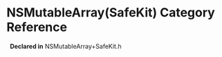 # NSMutableArray(SafeKit) Category Reference

&nbsp;&nbsp;**Declared in** NSMutableArray+SafeKit.h  


